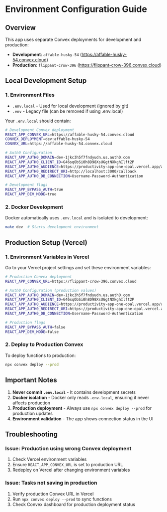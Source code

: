 # Environment Configuration Guide

## Overview

This app uses separate Convex deployments for development and production:
- **Development**: `affable-husky-54` (https://affable-husky-54.convex.cloud)
- **Production**: `flippant-crow-396` (https://flippant-crow-396.convex.cloud)

## Local Development Setup

### 1. Environment Files

- `.env.local` - Used for local development (ignored by git)
- `.env` - Legacy file (can be removed if using .env.local)

Your `.env.local` should contain:
```bash
# Development Convex deployment
REACT_APP_CONVEX_URL=https://affable-husky-54.convex.cloud
CONVEX_DEPLOYMENT=dev:affable-husky-54
CONVEX_URL=https://affable-husky-54.convex.cloud

# Auth0 Configuration
REACT_APP_AUTH0_DOMAIN=dev-1jkc3h5f7fndyudn.us.auth0.com
REACT_APP_AUTH0_CLIENT_ID=G46sqObSi0h8D98XsUGgtNXkghIlft2P
REACT_APP_AUTH0_AUDIENCE=https://productivity-app-one-opal.vercel.app/api
REACT_APP_AUTH0_REDIRECT_URI=http://localhost:3000/callback
REACT_APP_AUTH0_DB_CONNECTION=Username-Password-Authentication

# Development flags
REACT_APP_BYPASS_AUTH=true
REACT_APP_DEV_MODE=true
```

### 2. Docker Development

Docker automatically uses `.env.local` and is isolated to development:
```bash
make dev  # Starts development environment
```

## Production Setup (Vercel)

### 1. Environment Variables in Vercel

Go to your Vercel project settings and set these environment variables:

```bash
# Production Convex deployment
REACT_APP_CONVEX_URL=https://flippant-crow-396.convex.cloud

# Auth0 Configuration (production values)
REACT_APP_AUTH0_DOMAIN=dev-1jkc3h5f7fndyudn.us.auth0.com
REACT_APP_AUTH0_CLIENT_ID=G46sqObSi0h8D98XsUGgtNXkghIlft2P
REACT_APP_AUTH0_AUDIENCE=https://productivity-app-one-opal.vercel.app/api
REACT_APP_AUTH0_REDIRECT_URI=https://productivity-app-one-opal.vercel.app/callback
REACT_APP_AUTH0_DB_CONNECTION=Username-Password-Authentication

# Production flags
REACT_APP_BYPASS_AUTH=false
REACT_APP_DEV_MODE=false
```

### 2. Deploy to Production Convex

To deploy functions to production:
```bash
npx convex deploy --prod
```

## Important Notes

1. **Never commit `.env.local`** - It contains development secrets
2. **Docker isolation** - Docker only reads `.env.local`, ensuring it never affects production
3. **Production deployment** - Always use `npx convex deploy --prod` for production updates
4. **Environment validation** - The app shows connection status in the UI

## Troubleshooting

### Issue: Production using wrong Convex deployment
1. Check Vercel environment variables
2. Ensure `REACT_APP_CONVEX_URL` is set to production URL
3. Redeploy on Vercel after changing environment variables

### Issue: Tasks not saving in production
1. Verify production Convex URL in Vercel
2. Run `npx convex deploy --prod` to sync functions
3. Check Convex dashboard for production deployment status